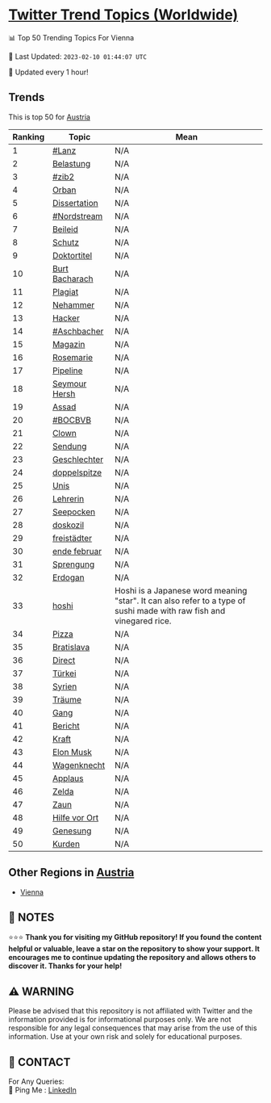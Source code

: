 [Twitter Trend Topics (Worldwide)](https://github.com/ErcinDedeoglu/Twitter-Trend-Topics)
==========


📊 Top 50 Trending Topics For Vienna

📆 Last Updated: `2023-02-10 01:44:07 UTC`

🔧 Updated every 1 hour!


## Trends

This is top 50 for [Austria](</Austria>)

| Ranking | Topic | Mean |
| ------- | ------------ | ------------ |
| 1 | [#Lanz](http://twitter.com/search?q=%23Lanz) | N/A |
| 2 | [Belastung](http://twitter.com/search?q=Belastung) | N/A |
| 3 | [#zib2](http://twitter.com/search?q=%23zib2) | N/A |
| 4 | [Orban](http://twitter.com/search?q=Orban) | N/A |
| 5 | [Dissertation](http://twitter.com/search?q=Dissertation) | N/A |
| 6 | [#Nordstream](http://twitter.com/search?q=%23Nordstream) | N/A |
| 7 | [Beileid](http://twitter.com/search?q=Beileid) | N/A |
| 8 | [Schutz](http://twitter.com/search?q=Schutz) | N/A |
| 9 | [Doktortitel](http://twitter.com/search?q=Doktortitel) | N/A |
| 10 | [Burt Bacharach](http://twitter.com/search?q=Burt+Bacharach) | N/A |
| 11 | [Plagiat](http://twitter.com/search?q=Plagiat) | N/A |
| 12 | [Nehammer](http://twitter.com/search?q=Nehammer) | N/A |
| 13 | [Hacker](http://twitter.com/search?q=Hacker) | N/A |
| 14 | [#Aschbacher](http://twitter.com/search?q=%23Aschbacher) | N/A |
| 15 | [Magazin](http://twitter.com/search?q=Magazin) | N/A |
| 16 | [Rosemarie](http://twitter.com/search?q=Rosemarie) | N/A |
| 17 | [Pipeline](http://twitter.com/search?q=Pipeline) | N/A |
| 18 | [Seymour Hersh](http://twitter.com/search?q=Seymour+Hersh) | N/A |
| 19 | [Assad](http://twitter.com/search?q=Assad) | N/A |
| 20 | [#BOCBVB](http://twitter.com/search?q=%23BOCBVB) | N/A |
| 21 | [Clown](http://twitter.com/search?q=Clown) | N/A |
| 22 | [Sendung](http://twitter.com/search?q=Sendung) | N/A |
| 23 | [Geschlechter](http://twitter.com/search?q=Geschlechter) | N/A |
| 24 | [doppelspitze](http://twitter.com/search?q=doppelspitze) | N/A |
| 25 | [Unis](http://twitter.com/search?q=Unis) | N/A |
| 26 | [Lehrerin](http://twitter.com/search?q=Lehrerin) | N/A |
| 27 | [Seepocken](http://twitter.com/search?q=Seepocken) | N/A |
| 28 | [doskozil](http://twitter.com/search?q=doskozil) | N/A |
| 29 | [freistädter](http://twitter.com/search?q=freist%c3%a4dter) | N/A |
| 30 | [ende februar](http://twitter.com/search?q=ende+februar) | N/A |
| 31 | [Sprengung](http://twitter.com/search?q=Sprengung) | N/A |
| 32 | [Erdogan](http://twitter.com/search?q=Erdogan) | N/A |
| 33 | [hoshi](http://twitter.com/search?q=hoshi) | Hoshi is a Japanese word meaning "star". It can also refer to a type of sushi made with raw fish and vinegared rice. |
| 34 | [Pizza](http://twitter.com/search?q=Pizza) | N/A |
| 35 | [Bratislava](http://twitter.com/search?q=Bratislava) | N/A |
| 36 | [Direct](http://twitter.com/search?q=Direct) | N/A |
| 37 | [Türkei](http://twitter.com/search?q=T%c3%bcrkei) | N/A |
| 38 | [Syrien](http://twitter.com/search?q=Syrien) | N/A |
| 39 | [Träume](http://twitter.com/search?q=Tr%c3%a4ume) | N/A |
| 40 | [Gang](http://twitter.com/search?q=Gang) | N/A |
| 41 | [Bericht](http://twitter.com/search?q=Bericht) | N/A |
| 42 | [Kraft](http://twitter.com/search?q=Kraft) | N/A |
| 43 | [Elon Musk](http://twitter.com/search?q=Elon+Musk) | N/A |
| 44 | [Wagenknecht](http://twitter.com/search?q=Wagenknecht) | N/A |
| 45 | [Applaus](http://twitter.com/search?q=Applaus) | N/A |
| 46 | [Zelda](http://twitter.com/search?q=Zelda) | N/A |
| 47 | [Zaun](http://twitter.com/search?q=Zaun) | N/A |
| 48 | [Hilfe vor Ort](http://twitter.com/search?q=Hilfe+vor+Ort) | N/A |
| 49 | [Genesung](http://twitter.com/search?q=Genesung) | N/A |
| 50 | [Kurden](http://twitter.com/search?q=Kurden) | N/A |



## Other Regions in [Austria](</Austria>)

* [Vienna](</Austria/Vienna.md>)



## 📝 NOTES

⭐⭐⭐ **Thank you for visiting my GitHub repository! If you found the content helpful or valuable, leave a star on the repository to show your support. It encourages me to continue updating the repository and allows others to discover it. Thanks for your help!**


## ⚠️ WARNING

Please be advised that this repository is not affiliated with Twitter and the information provided is for informational purposes only. We are not responsible for any legal consequences that may arise from the use of this information. Use at your own risk and solely for educational purposes.


## 📨 CONTACT

 For Any Queries:  
            🏓 Ping Me : [LinkedIn](https://www.linkedin.com/in/ercindedeoglu/)
